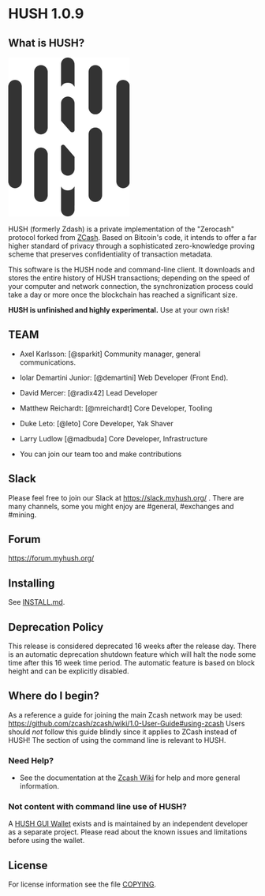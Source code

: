 HUSH 1.0.9
=============

What is HUSH?
--------------

![Logo](doc/hush/hush.png "Logo")

HUSH (formerly Zdash) is a private implementation of the "Zerocash" protocol forked from [ZCash](https://z.cash/).
Based on Bitcoin's code, it intends to offer a far higher standard of privacy
through a sophisticated zero-knowledge proving scheme that preserves
confidentiality of transaction metadata. 

This software is the HUSH node and command-line client. It downloads and stores the entire history
of HUSH transactions; depending on the speed of your computer and network
connection, the synchronization process could take a day or more once the
blockchain has reached a significant size.


**HUSH is unfinished and highly experimental.** Use at your own risk!

TEAM
----

* Axel Karlsson: [@sparkit] Community manager, general communications.
* Iolar Demartini Junior: [@demartini] Web Developer (Front End).
* David Mercer: [@radix42] Lead Developer
* Matthew Reichardt: [@mreichardt] Core Developer, Tooling
* Duke Leto: [@leto] Core Developer, Yak Shaver
* Larry Ludlow [@madbuda] Core Developer, Infrastructure 

* You can join our team too and make contributions

Slack
-----

Please feel free to join our Slack at https://slack.myhush.org/ .
There are many channels, some you might enjoy are #general, #exchanges and #mining.

Forum
-----
https://forum.myhush.org/

Installing
----------

See [INSTALL.md](https://github.com/MyHush/hush/edit/master/README.md).

Deprecation Policy
------------------

This release is considered deprecated 16 weeks after the release day. There
is an automatic deprecation shutdown feature which will halt the node some
time after this 16 week time period. The automatic feature is based on block
height and can be explicitly disabled.

Where do I begin?
-----------------
As a reference a guide for joining the main Zcash network may be used:
https://github.com/zcash/zcash/wiki/1.0-User-Guide#using-zcash
Users should *not* follow this guide blindly since it applies to ZCash instead of HUSH!
The section of using the command line is relevant to HUSH.

### Need Help?

* See the documentation at the [Zcash Wiki](https://github.com/zcash/zcash/wiki)
  for help and more general information.

### Not content with command line use of HUSH?

A [HUSH GUI Wallet](https://github.com/vaklinov/hush-swing-wallet-ui) exists and is maintained by an independent developer as a separate project. Please read about the known issues and limitations before using the wallet.

License
-------

For license information see the file [COPYING](COPYING).
